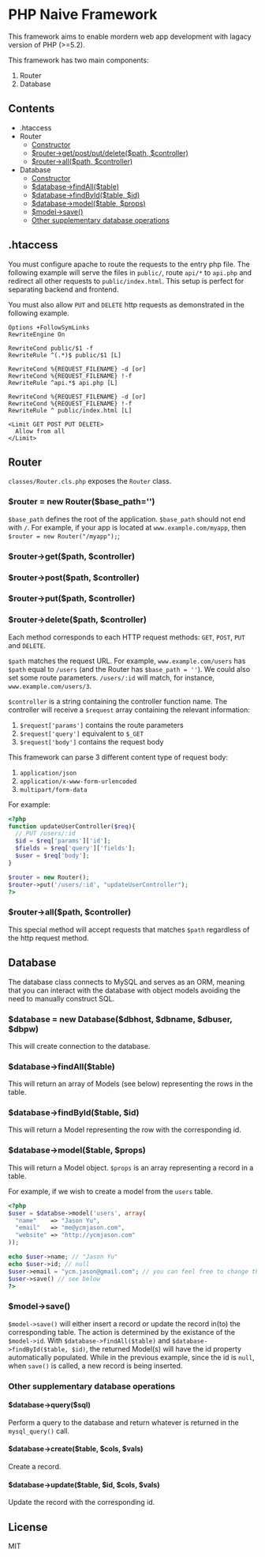 # PHP Naive Framework

This framework aims to enable mordern web app development with lagacy version of PHP (>=5.2).

This framework has two main components:
1. Router
2. Database

## Contents
- .htaccess
- Router
    - [Constructor](#router--new-routerbase_path)
    - [\$router->get/post/put/delete(\$path, \$controller)](#router-getpath-controller)
    - [\$router->all(\$path, \$controller)](#router-allpath-controller)
- Database
    - [Constructor](#database--new-databasedbhost-dbname-dbuser-dbpw)
    - [\$database->findAll(\$table)](#database-findalltable)
    - [\$database->findById(\$table, \$id)](#database-findbyidtable-id)
    - [\$database->model(\$table, \$props)](#database-modeltable-props)
    - [\$model->save()](#model-save)
    - [Other supplementary database operations](#other-supplementary-database-operations)

## .htaccess
You must configure apache to route the requests to the entry php file. The following example will serve the files in `public/`, route `api/*` to `api.php` and redirect all other requests to `public/index.html`. This setup is perfect for separating backend and frontend.

You must also allow `PUT` and `DELETE` http requests as demonstrated in the following example.

```
Options +FollowSymLinks
RewriteEngine On

RewriteCond public/$1 -f
RewriteRule ^(.*)$ public/$1 [L]

RewriteCond %{REQUEST_FILENAME} -d [or]
RewriteCond %{REQUEST_FILENAME} !-f
RewriteRule ^api.*$ api.php [L]

RewriteCond %{REQUEST_FILENAME} -d [or]
RewriteCond %{REQUEST_FILENAME} !-f
RewriteRule ^ public/index.html [L]

<Limit GET POST PUT DELETE>
  Allow from all
</Limit>
```

## Router

`classes/Router.cls.php` exposes the `Router` class.

### \$router = new Router(\$base_path='')
`$base_path` defines the root of the application. `$base_path` should not end with `/`. For example, if your app is located at `www.example.com/myapp`, then `$router = new Router("/myapp");`;

### \$router->get(\$path, \$controller)
### \$router->post(\$path, \$controller)
### \$router->put(\$path, \$controller)
### \$router->delete(\$path, \$controller)
Each method corresponds to each HTTP request methods: `GET`, `POST`, `PUT` and `DELETE`. 

`$path` matches the request URL. For example, `www.example.com/users` has `$path` equal to `/users` (and the Router has `$base_path = ''`). We could also set some route parameters. `/users/:id` will match, for instance, `www.example.com/users/3`.

`$controller` is a string containing the controller function name. The controller will receive a `$request` array containing the relevant information:

1. `$request['params']` contains the route parameters
2. `$request['query']` equivalent to `$_GET`
3. `$request['body']` contains the request body
	
This framework can parse 3 different content type of request body:
1. `application/json`
2. `application/x-www-form-urlencoded`
3. `multipart/form-data`

For example:
```php
<?php
function updateUserController($req){
  // PUT /users/:id
  $id = $req['params']['id'];
  $fields = $req['query']['fields'];
  $user = $req['body'];
}

$router = new Router();
$router->put('/users/:id', "updateUserController");
?>
```


### \$router->all(\$path, \$controller)
This special method will accept requests that matches `$path` regardless of the http request method.

## Database

The database class connects to MySQL and serves as an ORM, meaning that you can interact with the database with object models avoiding the need to manually construct SQL.

### \$database = new Database(\$dbhost, \$dbname, \$dbuser, \$dbpw)
This will create connection to the database.

### \$database->findAll(\$table)
This will return an array of Models (see below) representing the rows in the table.

### \$database->findById(\$table, \$id)
This will return a Model representing the row with the corresponding id.

### \$database->model(\$table, \$props)
This will return a Model object. `$props` is an array representing a record in a table. 

For example, if we wish to create a model from the `users` table. 
```php
<?php
$user = $databse->model('users', array(
  "name"    => "Jason Yu",
  "email"   => "me@ycmjason.com",
  "website" => "http://ycmjason.com"
));

echo $user->name; // "Jason Yu"
echo $user->id; // null
$user->email = "ycm.jason@gmail.com"; // you can feel free to change the values.
$user->save() // see below
?>
```

### \$model->save()
`$model->save()` will either insert a record or update the record in(to) the corresponding table. The action is determined by the existance of the `$model->id`. With `$database->findAll($table)` and `$database->findById($table, $id)`, the returned Model(s) will have the id property automatically populated. While in the previous example, since the id is `null`, when `save()` is called, a new record is being inserted.

### Other supplementary database operations
#### \$database->query($sql)
Perform a query to the database and return whatever is returned in the `mysql_query()` call.

#### \$database->create($table, $cols, $vals)
Create a record.

#### \$database->update($table, $id, $cols, $vals)
Update the record with the corresponding id.

## License
MIT
